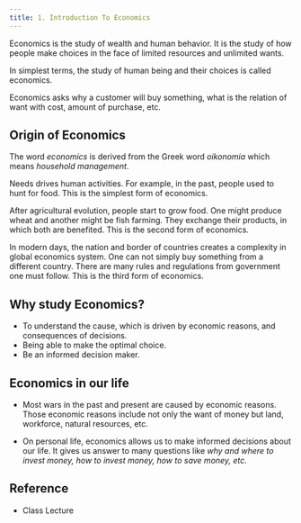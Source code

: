 ```yaml
---
title: 1. Introduction To Economics
---
```


Economics is the study of wealth and human behavior. It is the study of how people make choices in the face of limited resources and unlimited wants.

In simplest terms, the study of human being and their choices is called economics.

Economics asks why a customer will buy something, what is the relation of want with cost, amount of purchase, etc.

## Origin of Economics

The word _economics_ is derived from the Greek word _oikonomia_ which means _household management_.

Needs drives human activities. For example, in the past, people used to hunt for food. This is the simplest form of economics.

After agricultural evolution, people start to grow food. One might produce wheat and another might be fish farming. They exchange their products, in which both are benefited. This is the second form of economics.

In modern days, the nation and border of countries creates a complexity in global economics system. One can not simply buy something from a different country. There are many rules and regulations from government one must follow. This is the third form of economics.

## Why study Economics?

- To understand the cause, which is driven by economic reasons, and consequences of decisions.
- Being able to make the optimal choice.
- Be an informed decision maker.

## Economics in our life

- Most wars in the past and present are caused by economic reasons. Those economic reasons include not only the want of money but land, workforce, natural resources, etc.

- On personal life, economics allows us to make informed decisions about our life. It gives us answer to many questions like _why and where to invest money, how to invest money, how to save money, etc._

## Reference

- Class Lecture
